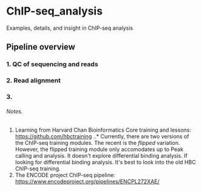 # ChIP-seq_analysis
Examples, details, and insight in ChIP-seq analysis 
## Pipeline overview

### 1. QC of sequencing and reads
### 2. Read alignment
### 3. 

###### Notes.
1. Learning from Harvard Chan Bioinformatics Core training and lessons: https://github.com/hbctraining
..* Currently, there are two versions of the ChIP-seq training modules. The recent is the *flipped* variation. However, the flipped training module only accomodates up to Peak calling and analysis. It doesn't explore differential binding analysis. If looking for differential binding analysis. It's best to look into the old HBC ChIP-seq training.
3. The ENCODE project ChIP-seq pipeline: https://www.encodeproject.org/pipelines/ENCPL272XAE/
